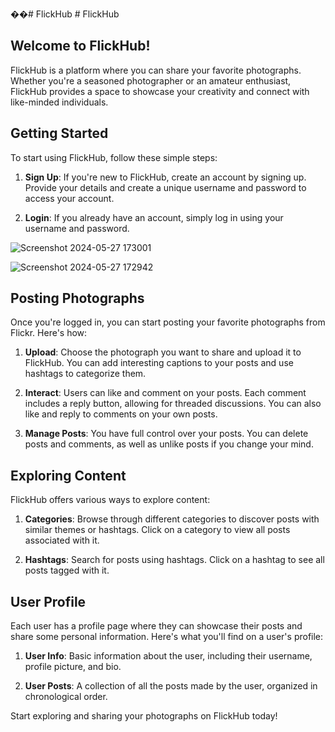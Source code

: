 ��#   F l i c k H u b 
 # FlickHub

## Welcome to FlickHub!

FlickHub is a platform where you can share your favorite photographs. Whether you're a seasoned photographer or an amateur enthusiast, FlickHub provides a space to showcase your creativity and connect with like-minded individuals.

## Getting Started

To start using FlickHub, follow these simple steps:

1. **Sign Up**: If you're new to FlickHub, create an account by signing up. Provide your details and create a unique username and password to access your account.

2. **Login**: If you already have an account, simply log in using your username and password.


![Screenshot 2024-05-27 173001](https://github.com/Alfiya-Anjum/FlickHub/assets/125040235/94ce4cb8-aab2-4473-9ff4-8d80635171c4)

![Screenshot 2024-05-27 172942](https://github.com/Alfiya-Anjum/FlickHub/assets/125040235/3865e430-2cd6-43de-9a1a-c23b138c4e61)


## Posting Photographs

Once you're logged in, you can start posting your favorite photographs from Flickr. Here's how:

1. **Upload**: Choose the photograph you want to share and upload it to FlickHub. You can add interesting captions to your posts and use hashtags to categorize them.

2. **Interact**: Users can like and comment on your posts. Each comment includes a reply button, allowing for threaded discussions. You can also like and reply to comments on your own posts.

3. **Manage Posts**: You have full control over your posts. You can delete posts and comments, as well as unlike posts if you change your mind.

## Exploring Content

FlickHub offers various ways to explore content:

1. **Categories**: Browse through different categories to discover posts with similar themes or hashtags. Click on a category to view all posts associated with it.

2. **Hashtags**: Search for posts using hashtags. Click on a hashtag to see all posts tagged with it.

## User Profile

Each user has a profile page where they can showcase their posts and share some personal information. Here's what you'll find on a user's profile:

1. **User Info**: Basic information about the user, including their username, profile picture, and bio.

2. **User Posts**: A collection of all the posts made by the user, organized in chronological order.

Start exploring and sharing your photographs on FlickHub today!

